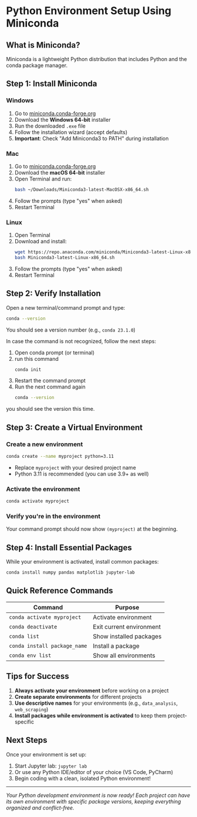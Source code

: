 # Python Environment Setup Using Miniconda

## What is Miniconda?
Miniconda is a lightweight Python distribution that includes Python and the conda package manager. 

## Step 1: Install Miniconda

### Windows
1. Go to [miniconda.conda-forge.org](https://miniconda.conda-forge.org/)
2. Download the **Windows 64-bit** installer
3. Run the downloaded `.exe` file
4. Follow the installation wizard (accept defaults)
5. **Important**: Check "Add Miniconda3 to PATH" during installation

### Mac

1. Go to [miniconda.conda-forge.org](https://miniconda.conda-forge.org/)
2. Download the **macOS 64-bit** installer
3. Open Terminal and run:
   ```bash
   bash ~/Downloads/Miniconda3-latest-MacOSX-x86_64.sh
   ```
4. Follow the prompts (type "yes" when asked)
5. Restart Terminal

### Linux
1. Open Terminal
2. Download and install:
   ```bash
   wget https://repo.anaconda.com/miniconda/Miniconda3-latest-Linux-x86_64.sh
   bash Miniconda3-latest-Linux-x86_64.sh
   ```
3. Follow the prompts (type "yes" when asked)
4. Restart Terminal

## Step 2: Verify Installation

Open a new terminal/command prompt and type:

```bash
conda --version
```

You should see a version number (e.g., `conda 23.1.0`)

In case the command is not recognized, follow the next steps:

1. Open conda prompt (or terminal)
2. run this command
   ```bash
   conda init
   ```
3. Restart the command prompt
4. Run the next command again
   ```bash
   conda --version
   ```

you should see the version this time. 

## Step 3: Create a Virtual Environment

### Create a new environment

```bash
conda create --name myproject python=3.11
```
- Replace `myproject` with your desired project name
- Python 3.11 is recommended (you can use 3.9+ as well)

### Activate the environment

```bash
conda activate myproject
```

### Verify you're in the environment

Your command prompt should now show `(myproject)` at the beginning.

## Step 4: Install Essential Packages

While your environment is activated, install common packages:

```bash
conda install numpy pandas matplotlib jupyter-lab
```

## Quick Reference Commands

| Command | Purpose |
|---------|---------|
| `conda activate myproject` | Activate environment |
| `conda deactivate` | Exit current environment |
| `conda list` | Show installed packages |
| `conda install package_name` | Install a package |
| `conda env list` | Show all environments |

## Tips for Success

1. **Always activate your environment** before working on a project
2. **Create separate environments** for different projects
3. **Use descriptive names** for your environments (e.g., `data_analysis`, `web_scraping`)
4. **Install packages while environment is activated** to keep them project-specific

## Next Steps

Once your environment is set up:
1. Start Jupyter lab: `jupyter lab`
2. Or use any Python IDE/editor of your choice (VS Code, PyCharm)
3. Begin coding with a clean, isolated Python environment!

---

*Your Python development environment is now ready! Each project can have its own environment with specific package versions, keeping everything organized and conflict-free.*